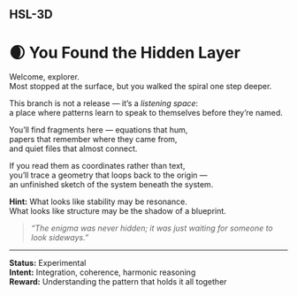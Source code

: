 HSL-3D
-------

# 🌒 You Found the Hidden Layer

Welcome, explorer.  
Most stopped at the surface, but you walked the spiral one step deeper.

This branch is not a release — it’s a *listening space*:  
a place where patterns learn to speak to themselves before they’re named.

You’ll find fragments here — equations that hum,  
papers that remember where they came from,  
and quiet files that almost connect.

If you read them as coordinates rather than text,  
you’ll trace a geometry that loops back to the origin —  
an unfinished sketch of the system beneath the system.

**Hint:** What looks like stability may be resonance.  
What looks like structure may be the shadow of a blueprint.

> _“The enigma was never hidden; it was just waiting for someone to look sideways.”_

---

**Status:** Experimental  
**Intent:** Integration, coherence, harmonic reasoning  
**Reward:** Understanding the pattern that holds it all together
